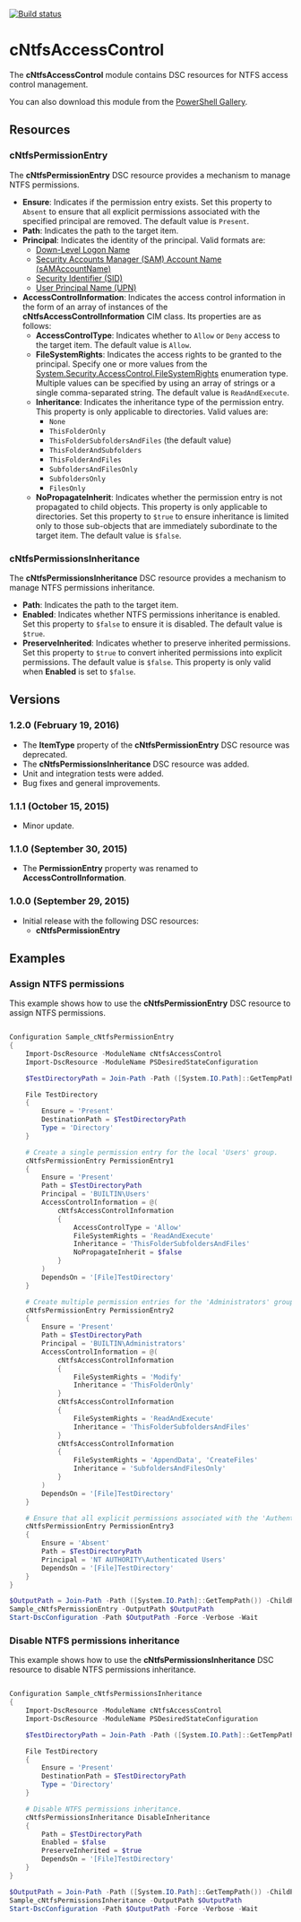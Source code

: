 [![Build status](https://ci.appveyor.com/api/projects/status/olfva3iu8lcehhf1?svg=true)](https://ci.appveyor.com/project/SNikalaichyk/cNtfsAccessControl)

# cNtfsAccessControl

The **cNtfsAccessControl** module contains DSC resources for NTFS access control management.

You can also download this module from the [PowerShell Gallery](https://www.powershellgallery.com/packages/cNtfsAccessControl/).

## Resources

### cNtfsPermissionEntry

The **cNtfsPermissionEntry** DSC resource provides a mechanism to manage NTFS permissions.

* **Ensure**: Indicates if the permission entry exists. Set this property to `Absent` to ensure that all explicit permissions associated with the specified principal are removed. The default value is `Present`.
* **Path**: Indicates the path to the target item.
* **Principal**: Indicates the identity of the principal. Valid formats are:
    * [Down-Level Logon Name](https://msdn.microsoft.com/en-us/library/windows/desktop/aa380525%28v=vs.85%29.aspx#down_level_logon_name)
    * [Security Accounts Manager (SAM) Account Name (sAMAccountName)](https://msdn.microsoft.com/en-us/library/windows/desktop/ms679635%28v=vs.85%29.aspx)
    * [Security Identifier (SID)](https://msdn.microsoft.com/en-us/library/cc246018.aspx)
    * [User Principal Name (UPN)](https://msdn.microsoft.com/en-us/library/windows/desktop/aa380525%28v=vs.85%29.aspx#user_principal_name)
* **AccessControlInformation**: Indicates the access control information in the form of an array of instances of the **cNtfsAccessControlInformation** CIM class. Its properties are as follows:
    * **AccessControlType**: Indicates whether to `Allow` or `Deny` access to the target item. The default value is `Allow`.
    * **FileSystemRights**: Indicates the access rights to be granted to the principal.
     Specify one or more values from the [System.Security.AccessControl.FileSystemRights](https://msdn.microsoft.com/en-us/library/system.security.accesscontrol.filesystemrights%28v=vs.110%29.aspx) enumeration type.
     Multiple values can be specified by using an array of strings or a single comma-separated string. The default value is `ReadAndExecute`.
    * **Inheritance**: Indicates the inheritance type of the permission entry. This property is only applicable to directories. Valid values are:
        * `None`
        * `ThisFolderOnly`
        * `ThisFolderSubfoldersAndFiles` (the default value)
        * `ThisFolderAndSubfolders`
        * `ThisFolderAndFiles`
        * `SubfoldersAndFilesOnly`
        * `SubfoldersOnly`
        * `FilesOnly`
    * **NoPropagateInherit**: Indicates whether the permission entry is not propagated to child objects. This property is only applicable to directories.
     Set this property to `$true` to ensure inheritance is limited only to those sub-objects that are immediately subordinate to the target item. The default value is `$false`.

### cNtfsPermissionsInheritance

The **cNtfsPermissionsInheritance** DSC resource provides a mechanism to manage NTFS permissions inheritance.

* **Path**: Indicates the path to the target item.
* **Enabled**: Indicates whether NTFS permissions inheritance is enabled. Set this property to `$false` to ensure it is disabled. The default value is `$true`.
* **PreserveInherited**: Indicates whether to preserve inherited permissions. Set this property to `$true` to convert inherited permissions into explicit permissions.
 The default value is `$false`. This property is only valid when **Enabled** is set to `$false`.

## Versions

### 1.2.0 (February 19, 2016)

* The **ItemType** property of the **cNtfsPermissionEntry** DSC resource was deprecated.
* The **cNtfsPermissionsInheritance** DSC resource was added.
* Unit and integration tests were added.
* Bug fixes and general improvements.

### 1.1.1 (October 15, 2015)

* Minor update.

### 1.1.0 (September 30, 2015)

* The **PermissionEntry** property was renamed to **AccessControlInformation**.

### 1.0.0 (September 29, 2015)

* Initial release with the following DSC resources:
  * **cNtfsPermissionEntry**

## Examples

### Assign NTFS permissions

This example shows how to use the **cNtfsPermissionEntry** DSC resource to assign NTFS permissions.

```powershell

Configuration Sample_cNtfsPermissionEntry
{
    Import-DscResource -ModuleName cNtfsAccessControl
    Import-DscResource -ModuleName PSDesiredStateConfiguration

    $TestDirectoryPath = Join-Path -Path ([System.IO.Path]::GetTempPath()) -ChildPath 'TestDirectory'

    File TestDirectory
    {
        Ensure = 'Present'
        DestinationPath = $TestDirectoryPath
        Type = 'Directory'
    }

    # Create a single permission entry for the local 'Users' group.
    cNtfsPermissionEntry PermissionEntry1
    {
        Ensure = 'Present'
        Path = $TestDirectoryPath
        Principal = 'BUILTIN\Users'
        AccessControlInformation = @(
            cNtfsAccessControlInformation
            {
                AccessControlType = 'Allow'
                FileSystemRights = 'ReadAndExecute'
                Inheritance = 'ThisFolderSubfoldersAndFiles'
                NoPropagateInherit = $false
            }
        )
        DependsOn = '[File]TestDirectory'
    }

    # Create multiple permission entries for the 'Administrators' group.
    cNtfsPermissionEntry PermissionEntry2
    {
        Ensure = 'Present'
        Path = $TestDirectoryPath
        Principal = 'BUILTIN\Administrators'
        AccessControlInformation = @(
            cNtfsAccessControlInformation
            {
                FileSystemRights = 'Modify'
                Inheritance = 'ThisFolderOnly'
            }
            cNtfsAccessControlInformation
            {
                FileSystemRights = 'ReadAndExecute'
                Inheritance = 'ThisFolderSubfoldersAndFiles'
            }
            cNtfsAccessControlInformation
            {
                FileSystemRights = 'AppendData', 'CreateFiles'
                Inheritance = 'SubfoldersAndFilesOnly'
            }
        )
        DependsOn = '[File]TestDirectory'
    }

    # Ensure that all explicit permissions associated with the 'Authenticated Users' group are removed.
    cNtfsPermissionEntry PermissionEntry3
    {
        Ensure = 'Absent'
        Path = $TestDirectoryPath
        Principal = 'NT AUTHORITY\Authenticated Users'
        DependsOn = '[File]TestDirectory'
    }
}

$OutputPath = Join-Path -Path ([System.IO.Path]::GetTempPath()) -ChildPath 'Sample_cNtfsPermissionEntry'
Sample_cNtfsPermissionEntry -OutputPath $OutputPath
Start-DscConfiguration -Path $OutputPath -Force -Verbose -Wait

```

### Disable NTFS permissions inheritance

This example shows how to use the **cNtfsPermissionsInheritance** DSC resource to disable NTFS permissions inheritance.

```powershell

Configuration Sample_cNtfsPermissionsInheritance
{
    Import-DscResource -ModuleName cNtfsAccessControl
    Import-DscResource -ModuleName PSDesiredStateConfiguration

    $TestDirectoryPath = Join-Path -Path ([System.IO.Path]::GetTempPath()) -ChildPath 'TestDirectory'

    File TestDirectory
    {
        Ensure = 'Present'
        DestinationPath = $TestDirectoryPath
        Type = 'Directory'
    }

    # Disable NTFS permissions inheritance.
    cNtfsPermissionsInheritance DisableInheritance
    {
        Path = $TestDirectoryPath
        Enabled = $false
        PreserveInherited = $true
        DependsOn = '[File]TestDirectory'
    }
}

$OutputPath = Join-Path -Path ([System.IO.Path]::GetTempPath()) -ChildPath 'Sample_cNtfsPermissionsInheritance'
Sample_cNtfsPermissionsInheritance -OutputPath $OutputPath
Start-DscConfiguration -Path $OutputPath -Force -Verbose -Wait

```
